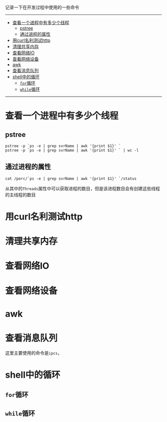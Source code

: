 记录一下在开发过程中使用的一些命令

___
<!-- TOC -->

- [查看一个进程中有多少个线程](#查看一个进程中有多少个线程)
    - [pstree](#pstree)
    - [通过进程的属性](#通过进程的属性)
- [用curl名利测试http](#用curl名利测试http)
- [清理共享内存](#清理共享内存)
- [查看网络IO](#查看网络io)
- [查看网络设备](#查看网络设备)
- [awk](#awk)
- [查看消息队列](#查看消息队列)
- [shell中的循环](#shell中的循环)
    - [`for`循环](#for循环)
    - [`while`循环](#while循环)

<!-- /TOC -->

___




# 查看一个进程中有多少个线程

## pstree
``` shell
pstree -p `ps -e | grep svrName | awk '{print $1}' `
pstree -p `ps -e | grep svrName | awk '{print $1}' ` | wc -l

```

## 通过进程的属性
``` shell
cat /porc/`ps -e | grep svrName | awk '{print $1}' `/status
```
从其中的`Threads`属性中可以获取进程的数目，但是该进程数目会有创建这些线程的主线程的数目



# 用curl名利测试http



# 清理共享内存



# 查看网络IO




# 查看网络设备


# awk


# 查看消息队列
这里主要使用的命令是`ipcs`，


# shell中的循环
## `for`循环


## `while`循环


